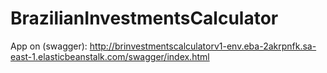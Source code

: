 # BrazilianInvestmentsCalculator

App on (swagger):
http://brinvestmentscalculatorv1-env.eba-2akrpnfk.sa-east-1.elasticbeanstalk.com/swagger/index.html
